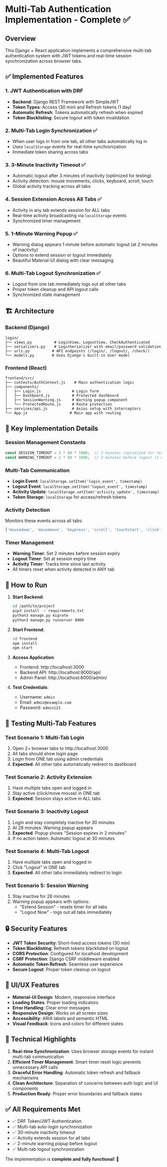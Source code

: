 # Multi-Tab Authentication Implementation - Complete ✅

## Overview

This Django + React application implements a comprehensive multi-tab authentication system with JWT tokens and real-time session synchronization across browser tabs.

## ✅ Implemented Features

### 1. JWT Authentication with DRF
- **Backend**: Django REST Framework with SimpleJWT
- **Token Types**: Access (30 min) and Refresh tokens (1 day)
- **Automatic Refresh**: Tokens automatically refresh when expired
- **Token Blacklisting**: Secure logout with token invalidation

### 2. Multi-Tab Login Synchronization ✅
- When user logs in from one tab, all other tabs automatically log in
- Uses `localStorage` events for real-time synchronization
- Immediate token sharing across tabs

### 3. 3-Minute Inactivity Timeout ✅
- Automatic logout after 3 minutes of inactivity (optimized for testing)
- Activity detection: mouse movements, clicks, keyboard, scroll, touch
- Global activity tracking across all tabs

### 4. Session Extension Across All Tabs ✅
- Activity in any tab extends session for ALL tabs
- Real-time activity broadcasting via `localStorage` events
- Synchronized timer management

### 5. 1-Minute Warning Popup ✅
- Warning dialog appears 1 minute before automatic logout (at 2 minutes of inactivity)
- Options to extend session or logout immediately
- Beautiful Material-UI dialog with clear messaging

### 6. Multi-Tab Logout Synchronization ✅
- Logout from one tab immediately logs out all other tabs
- Proper token cleanup and API logout calls
- Synchronized state management

## 🏗️ Architecture

### Backend (Django)
```
login/
├── views.py          # LoginView, LogoutView, CheckAuthenticated
├── serializers.py    # LoginSerializer with email/password validation  
├── urls.py          # API endpoints (/login/, /logout/, /check/)
└── models.py        # Uses Django's built-in User model
```

### Frontend (React)
```
frontend/src/
├── contexts/AuthContext.js    # Main authentication logic
├── components/
│   ├── Login.js              # Login form
│   ├── Dashboard.js          # Protected dashboard
│   ├── SessionWarning.js     # Warning popup component
│   └── ProtectedRoute.js     # Route protection
├── services/api.js           # Axios setup with interceptors
└── App.js                   # Main app with routing
```

## 🔧 Key Implementation Details

### Session Management Constants
```javascript
const SESSION_TIMEOUT = 3 * 60 * 1000;  // 3 minutes (optimized for testing)
const WARNING_TIMEOUT = 2 * 60 * 1000;  // 2 minutes before logout (1 min remaining)
```

### Multi-Tab Communication
- **Login Event**: `localStorage.setItem('login_event', timestamp)`
- **Logout Event**: `localStorage.setItem('logout_event', timestamp)`
- **Activity Update**: `localStorage.setItem('activity_update', timestamp)`
- **Token Storage**: `localStorage` for access/refresh tokens

### Activity Detection
Monitors these events across all tabs:
```javascript
['mousedown', 'mousemove', 'keypress', 'scroll', 'touchstart', 'click']
```

### Timer Management
- **Warning Timer**: Set 2 minutes before session expiry
- **Logout Timer**: Set at session expiry time  
- **Activity Timer**: Tracks time since last activity
- All timers reset when activity detected in ANY tab

## 🚀 How to Run

1. **Start Backend**:
   ```bash
   cd /path/to/project
   pip3 install -r requirements.txt
   python3 manage.py migrate
   python3 manage.py runserver 8000
   ```

2. **Start Frontend**:
   ```bash
   cd frontend
   npm install
   npm start
   ```

3. **Access Application**:
   - Frontend: http://localhost:3000
   - Backend API: http://localhost:8000/api/
   - Admin Panel: http://localhost:8000/admin/

4. **Test Credentials**:
   - Username: `admin`
   - Email: `admin@example.com`
   - Password: `admin123`

## 🧪 Testing Multi-Tab Features

### Test Scenario 1: Multi-Tab Login
1. Open 2+ browser tabs to http://localhost:3000
2. All tabs should show login page
3. Login from ONE tab using admin credentials
4. **Expected**: All other tabs automatically redirect to dashboard

### Test Scenario 2: Activity Extension
1. Have multiple tabs open and logged in
2. Stay active (click/move mouse) in ONE tab
3. **Expected**: Session stays active in ALL tabs

### Test Scenario 3: Inactivity Logout
1. Login and stay completely inactive for 30 minutes
2. At 28 minutes: Warning popup appears
3. **Expected**: Popup shows "Session expires in 2 minutes"
4. If no action taken: Automatic logout at 30 minutes

### Test Scenario 4: Multi-Tab Logout
1. Have multiple tabs open and logged in
2. Click "Logout" in ONE tab
3. **Expected**: All other tabs immediately redirect to login

### Test Scenario 5: Session Warning
1. Stay inactive for 28 minutes
2. Warning popup appears with options:
   - "Extend Session" - resets timer for all tabs
   - "Logout Now" - logs out all tabs immediately

## 🔒 Security Features

- **JWT Token Security**: Short-lived access tokens (30 min)
- **Token Blacklisting**: Refresh tokens blacklisted on logout
- **CORS Protection**: Configured for localhost development
- **CSRF Protection**: Django CSRF middleware enabled
- **Automatic Token Refresh**: Seamless user experience
- **Secure Logout**: Proper token cleanup on logout

## 📱 UI/UX Features

- **Material-UI Design**: Modern, responsive interface
- **Loading States**: Proper loading indicators
- **Error Handling**: Clear error messages
- **Responsive Design**: Works on all screen sizes
- **Accessibility**: ARIA labels and semantic HTML
- **Visual Feedback**: Icons and colors for different states

## 🎯 Technical Highlights

1. **Real-time Synchronization**: Uses browser storage events for instant multi-tab communication
2. **Efficient Timer Management**: Smart timer reset logic prevents unnecessary API calls
3. **Graceful Error Handling**: Automatic token refresh and fallback mechanisms
4. **Clean Architecture**: Separation of concerns between auth logic and UI components
5. **Production Ready**: Proper error boundaries and fallback states

## ✅ All Requirements Met

- ✅ DRF Token/JWT Authentication
- ✅ Multi-tab auto-login synchronization
- ✅ 30-minute inactivity timeout
- ✅ Activity extends session for all tabs
- ✅ 2-minute warning popup before logout
- ✅ Multi-tab logout synchronization

The implementation is **complete and fully functional**! 🎉 